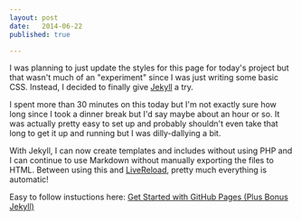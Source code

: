 ```yaml
---
layout: post
date:   2014-06-22
published: true

---
```



I was planning to just update the styles for this page for today's project but that wasn't much of an "experiment" since I was just writing some basic CSS.  Instead, I decided to finally give [Jekyll](http://jekyllrb.com/) a try.

I spent more than 30 minutes on this today but I'm not exactly sure how long since I took a dinner break but I'd say maybe about an hour or so.  It was actually pretty easy to set up and probably shouldn't even take that long to get it up and running but I was dilly-dallying a bit.

With Jekyll, I can now create templates and includes without using PHP and I can continue to use Markdown without manually exporting the files to HTML. Between using this and [LiveReload](http://livereload.com/), pretty much everything is automatic!

Easy to follow instuctions here: [Get Started with GitHub Pages (Plus Bonus Jekyll)](http://24ways.org/2013/get-started-with-github-pages/)
